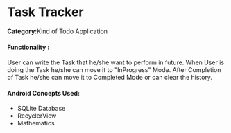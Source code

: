 <h1>Task Tracker</h1>

<p><b>Category:</b>Kind of Todo Application</p>


<h4>Functionality : </h4>
<p>User can write the Task that he/she want to perform in future. When User is doing the Task he/she can move it to "InProgress" Mode. After Completion of Task he/she can move it to Completed Mode or can clear the history.
</p>


<h4>Android Concepts Used:</h4>
<ul>
<li>SQLite Database</li>
<li>RecyclerView </li>
<li>Mathematics</li>
</ul>







